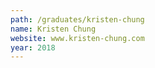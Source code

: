 ```yaml
---
path: /graduates/kristen-chung
name: Kristen Chung
website: www.kristen-chung.com
year: 2018
---
```


